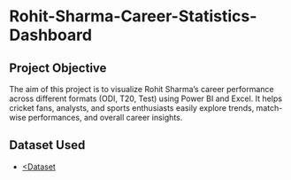 # Rohit-Sharma-Career-Statistics-Dashboard
## Project Objective 
The aim of this project is to visualize Rohit Sharma’s career performance across different formats (ODI, T20, Test) using Power BI and Excel.
It helps cricket fans, analysts, and sports enthusiasts easily explore trends, match-wise performances, and overall career insights.

## Dataset Used
- <a href="https://github.com/Vishalyadavroy/Rohit-Sharma-Career-Statistics-Dashboard-/blob/main/rohit%20sharma.xlsx"><Dataset</a>

